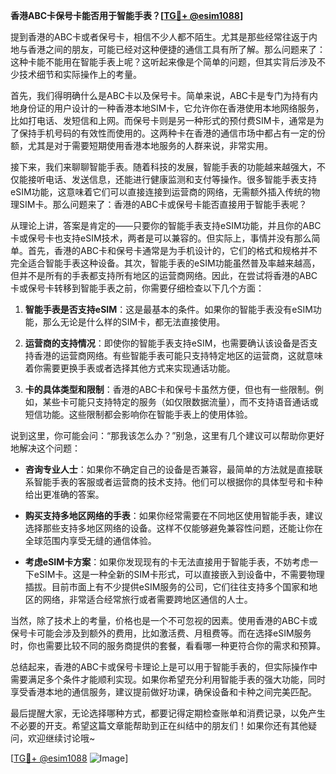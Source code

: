 **香港ABC卡保号卡能否用于智能手表？[[TG💪+ @esim1088](https://t.me/s/esim1088)]**

提到香港的ABC卡或者保号卡，相信不少人都不陌生。尤其是那些经常往返于内地与香港之间的朋友，可能已经对这种便捷的通信工具有所了解。那么问题来了：这种卡能不能用在智能手表上呢？这听起来像是个简单的问题，但其实背后涉及不少技术细节和实际操作上的考量。

首先，我们得明确什么是ABC卡以及保号卡。简单来说，ABC卡是专门为持有内地身份证的用户设计的一种香港本地SIM卡，它允许你在香港使用本地网络服务，比如打电话、发短信和上网。而保号卡则是另一种形式的预付费SIM卡，通常是为了保持手机号码的有效性而使用的。这两种卡在香港的通信市场中都占有一定的份额，尤其是对于需要短期使用香港本地服务的人群来说，非常实用。

接下来，我们来聊聊智能手表。随着科技的发展，智能手表的功能越来越强大，不仅能接听电话、发送信息，还能进行健康监测和支付等操作。很多智能手表支持eSIM功能，这意味着它们可以直接连接到运营商的网络，无需额外插入传统的物理SIM卡。那么问题来了：香港的ABC卡或保号卡能否直接用于智能手表呢？

从理论上讲，答案是肯定的——只要你的智能手表支持eSIM功能，并且你的ABC卡或保号卡也支持eSIM技术，两者是可以兼容的。但实际上，事情并没有那么简单。首先，香港的ABC卡和保号卡通常是为手机设计的，它们的格式和规格并不完全适合智能手表这种设备。其次，智能手表的eSIM功能虽然普及率越来越高，但并不是所有的手表都支持所有地区的运营商网络。因此，在尝试将香港的ABC卡或保号卡转移到智能手表之前，你需要仔细检查以下几个方面：

1. **智能手表是否支持eSIM**：这是最基本的条件。如果你的智能手表没有eSIM功能，那么无论是什么样的SIM卡，都无法直接使用。
   
2. **运营商的支持情况**：即使你的智能手表支持eSIM，也需要确认该设备是否支持香港的运营商网络。有些智能手表可能只支持特定地区的运营商，这就意味着你需要更换手表或者选择其他方式来实现通话功能。

3. **卡的具体类型和限制**：香港的ABC卡和保号卡虽然方便，但也有一些限制。例如，某些卡可能只支持特定的服务（如仅限数据流量），而不支持语音通话或短信功能。这些限制都会影响你在智能手表上的使用体验。

说到这里，你可能会问：“那我该怎么办？”别急，这里有几个建议可以帮助你更好地解决这个问题：

- **咨询专业人士**：如果你不确定自己的设备是否兼容，最简单的方法就是直接联系智能手表的客服或者运营商的技术支持。他们可以根据你的具体型号和卡种给出更准确的答案。
  
- **购买支持多地区网络的手表**：如果你经常需要在不同地区使用智能手表，建议选择那些支持多地区网络的设备。这样不仅能够避免兼容性问题，还能让你在全球范围内享受无缝的通信体验。

- **考虑eSIM卡方案**：如果你发现现有的卡无法直接用于智能手表，不妨考虑一下eSIM卡。这是一种全新的SIM卡形式，可以直接嵌入到设备中，不需要物理插拔。目前市面上有不少提供eSIM服务的公司，它们往往支持多个国家和地区的网络，非常适合经常旅行或者需要跨地区通信的人士。

当然，除了技术上的考量，价格也是一个不可忽视的因素。使用香港的ABC卡或保号卡可能会涉及到额外的费用，比如激活费、月租费等。而在选择eSIM服务时，你也需要比较不同的服务商提供的套餐，看看哪一种更符合你的需求和预算。

总结起来，香港的ABC卡或保号卡理论上是可以用于智能手表的，但实际操作中需要满足多个条件才能顺利实现。如果你希望充分利用智能手表的强大功能，同时享受香港本地的通信服务，建议提前做好功课，确保设备和卡种之间完美匹配。

最后提醒大家，无论选择哪种方式，都要记得定期检查账单和消费记录，以免产生不必要的开支。希望这篇文章能帮助到正在纠结中的朋友们！如果你还有其他疑问，欢迎继续讨论哦~ 

[[TG💪+ @esim1088](https://t.me/s/esim1088) ![Image](https://i.postimg.cc/4NQfJmqS/Snipaste-2025-05-13-00-14-12.png)]